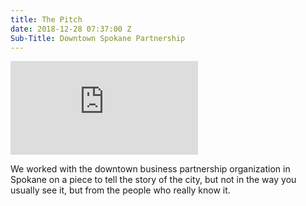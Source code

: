 ```yaml
---
title: The Pitch
date: 2018-12-28 07:37:00 Z
Sub-Title: Downtown Spokane Partnership
---
```


<iframe src="https://player.vimeo.com/video/252648997" frameborder="0" webkitallowfullscreen mozallowfullscreen allowfullscreen></iframe>


We worked with the downtown business partnership organization in Spokane on a piece to tell the story of the city, but not in the way you usually see it, but from the people who really know it. 